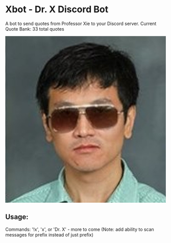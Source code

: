 # Xbot - Dr. X Discord Bot

A bot to send quotes from Professor Xie to your Discord server.
Current Quote Bank: 33 total quotes

![Xbot PFP](Xpfp.png)

## Usage:

Commands: '!x', 'x', or 'Dr. X' - more to come
(Note: add ability to scan messages for prefix instead of just prefix)

